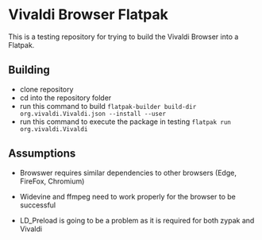 # Vivaldi Browser Flatpak
This is a testing repository for trying to build the Vivaldi Browser into a Flatpak.

## Building
* clone repository
* cd into the repository folder
* run this command to build `flatpak-builder build-dir org.vivaldi.Vivaldi.json --install --user`
* run this command to execute the package in testing `flatpak run org.vivaldi.Vivaldi`

## Assumptions

* Browswer requires similar dependencies to other browsers (Edge, FireFox, Chromium)

* Widevine and ffmpeg need to work properly for the browser to be successful

* LD_Preload is going to be a problem as it is required for both zypak and Vivaldi
